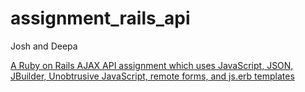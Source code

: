 assignment_rails_api
=====================

Josh and Deepa

[A Ruby on Rails AJAX API assignment which uses JavaScript, JSON, JBuilder, Unobtrusive JavaScript, remote forms, and js.erb templates](http://www.vikingcodeschool.com)
